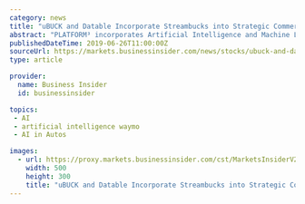 ```yaml
---
category: news
title: "uBUCK and Datable Incorporate Streambucks into Strategic Commercial Relationship"
abstract: "PLATFORM³ incorporates Artificial Intelligence and Machine Learning ... A little-known trucking startup just beat Tesla and Waymo to run driverless semi-trucks on the open road"
publishedDateTime: 2019-06-26T11:00:00Z
sourceUrl: https://markets.businessinsider.com/news/stocks/ubuck-and-datable-incorporate-streambucks-into-strategic-commercial-relationship-1028308986
type: article

provider:
  name: Business Insider
  id: businessinsider

topics:
 - AI
 - artificial intelligence waymo
 - AI in Autos

images:
  - url: https://proxy.markets.businessinsider.com/cst/MarketsInsiderV2/Share/chart.aspx?instruments=300013,985336,1135,333&amp;style=miniweiss5025&amp;period=IntradayAvailability&amp;timezone=Eastern Standard Time&amp;la=2&amp;height=30&amp;width=60
    width: 500
    height: 300
    title: "uBUCK and Datable Incorporate Streambucks into Strategic Commercial Relationship"
---
```

